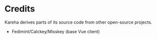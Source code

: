 # Credits

Kareha derives parts of its source code from
other open-source projects.

- Fedimint/Calckey/Misskey (base Vue client)
